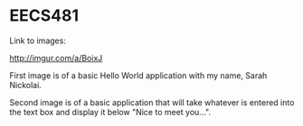 EECS481
=======
Link to images:

http://imgur.com/a/BoixJ

First image is of a basic Hello World application with my name, Sarah Nickolai.

Second image is of a basic application that will take whatever is entered into the text box and display it below "Nice to meet you...".

